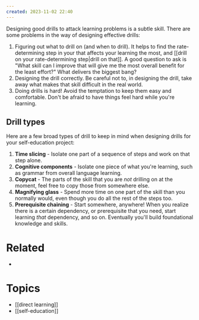 ```yaml
---
created: 2023-11-02 22:40
---
```


Designing good drills to attack learning problems is a subtle skill. There are some problems in the way of designing effective drills:
1. Figuring out what to drill on (and when to drill). It helps to find the rate-determining step in your that affects your learning the most, and [[drill on your rate-determining step|drill on that]]. A good question to ask is "What skill can I improve that will give me the most overall benefit for the least effort?"  What delivers the biggest bang?
2. Designing the drill correctly. Be careful not to, in designing the drill, take away what makes that skill difficult in the real world. 
3. Doing drills is hard! Avoid the temptation to keep them easy and comfortable. Don't be afraid to have things feel hard while you're learning.

## Drill types

Here are a few broad types of drill to keep in mind when designing drills for your self-education project:
1. **Time slicing** - Isolate one part of a sequence of steps and work on that step alone.
2. **Cognitive components** - Isolate one piece of what you're learning, such as grammar from overall language learning.
3. **Copycat** - The parts of the skill that you are _not_ drilling on at the moment, feel free to copy those from somewhere else.
4. **Magnifying glass** - Spend more time on one part of the skill than you normally would, even though you do all the rest of the steps too.
5. **Prerequisite chaining** - Start somewhere, anywhere! When you realize there is a certain dependency, or prerequisite that you need, start learning _that_ dependency, and so on. Eventually you'll build foundational knowledge and skills.

# Related

- 
# Topics

- [[direct learning]]
- [[self-education]]